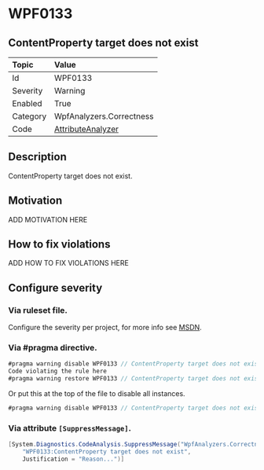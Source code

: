 # WPF0133
## ContentProperty target does not exist

| Topic    | Value
| :--      | :--
| Id       | WPF0133
| Severity | Warning
| Enabled  | True
| Category | WpfAnalyzers.Correctness
| Code     | [AttributeAnalyzer](https://github.com/DotNetAnalyzers/WpfAnalyzers/blob/master/WpfAnalyzers/Analyzers/AttributeAnalyzer.cs)


## Description

ContentProperty target does not exist.

## Motivation

ADD MOTIVATION HERE

## How to fix violations

ADD HOW TO FIX VIOLATIONS HERE

<!-- start generated config severity -->
## Configure severity

### Via ruleset file.

Configure the severity per project, for more info see [MSDN](https://msdn.microsoft.com/en-us/library/dd264949.aspx).

### Via #pragma directive.
```C#
#pragma warning disable WPF0133 // ContentProperty target does not exist
Code violating the rule here
#pragma warning restore WPF0133 // ContentProperty target does not exist
```

Or put this at the top of the file to disable all instances.
```C#
#pragma warning disable WPF0133 // ContentProperty target does not exist
```

### Via attribute `[SuppressMessage]`.

```C#
[System.Diagnostics.CodeAnalysis.SuppressMessage("WpfAnalyzers.Correctness", 
    "WPF0133:ContentProperty target does not exist", 
    Justification = "Reason...")]
```
<!-- end generated config severity -->